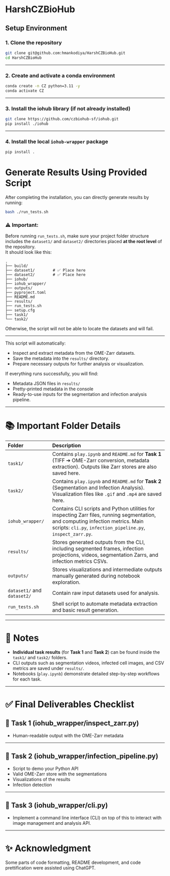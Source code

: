 # HarshCZBioHub

## Setup Environment

### 1. Clone the repository

```bash
git clone git@github.com:hmankodiya/HarshCZBioHub.git
cd HarshCZBioHub
```

---

### 2. Create and activate a conda environment

```bash
conda create -n CZ python=3.11 -y
conda activate CZ
```

---

### 3. Install the iohub library (if not already installed)

```bash
git clone https://github.com/czbiohub-sf/iohub.git
pip install ./iohub
```

---

### 4. Install the local `iohub-wrapper` package

```bash
pip install .
```

# Generate Results Using Provided Script

After completing the installation, you can directly generate results by running:

```bash
bash ./run_tests.sh
```


### ⚠️ Important:

Before running `run_tests.sh`, make sure your project folder structure includes the `dataset1/` and `dataset2/` directories placed **at the root level** of the repository.  
It should look like this:

```
.
├── build/
├── dataset1/        # ✅ Place here
├── dataset2/        # ✅ Place here
├── iohub/
├── iohub_wrapper/
├── outputs/
├── pyproject.toml
├── README.md
├── results/
├── run_tests.sh
├── setup.cfg
├── task1/
└── task2/
```

Otherwise, the script will not be able to locate the datasets and will fail.

---


This script will automatically:

- Inspect and extract metadata from the OME-Zarr datasets.
- Save the metadata into the `results/` directory.
- Prepare necessary outputs for further analysis or visualization.

If everything runs successfully, you will find:

- Metadata JSON files in `results/`
- Pretty-printed metadata in the console
- Ready-to-use inputs for the segmentation and infection analysis pipeline.


---

# 📚 Important Folder Details

| Folder | Description |
|:------|:------------|
| `task1/` | Contains `play.ipynb` and `README.md` for **Task 1** (TIFF ➔ OME-Zarr conversion, metadata extraction). Outputs like Zarr stores are also saved here. |
| `task2/` | Contains `play.ipynb` and `README.md` for **Task 2** (Segmentation and Infection Analysis). Visualization files like `.gif` and `.mp4` are saved here. |
| `iohub_wrapper/` | Contains CLI scripts and Python utilities for inspecting Zarr files, running segmentation, and computing infection metrics. Main scripts: `cli.py`, `infection_pipeline.py`, `inspect_zarr.py`. |
| `results/` | Stores generated outputs from the CLI, including segmented frames, infection projections, videos, segmentation Zarrs, and infection metrics CSVs. |
| `outputs/` | Stores visualizations and intermediate outputs manually generated during notebook exploration. |
| `dataset1/` and `dataset2/` | Contain raw input datasets used for analysis. |
| `run_tests.sh` | Shell script to automate metadata extraction and basic result generation. |

---

# 📌 Notes

- **Individual task results** (for **Task 1** and **Task 2**) can be found inside the `task1/` and `task2/` folders.
- CLI outputs such as segmentation videos, infected cell images, and CSV metrics are saved under `results/`.
- Notebooks (`play.ipynb`) demonstrate detailed step-by-step workflows for each task.

---

# ✅ Final Deliverables Checklist


## 📂 Task 1 (iohub_wrapper/inspect_zarr.py)

- Human-readable output with the OME-Zarr metadata

---

## 📂 Task 2 (iohub_wrapper/infection_pipeline.py)

- Script to demo your Python API
- Valid OME-Zarr store with the segmentations
- Visualizations of the results
- Infection detection
---

## 📂 Task 3 (iohub_wrapper/cli.py)
- Implement a command line interface (CLI) on top of this to interact with image
management and analysis API.

---

# ✨ Acknowledgment

Some parts of code formatting, README development, and code prettification were assisted using ChatGPT.


